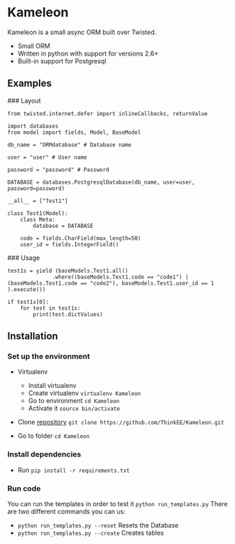 # Kameleon

Kameleon is a small async ORM built over Twisted.

* Small ORM
* Written in python with support for versions 2.6+
* Built-in support for Postgresql

## Examples

### Layout

```
from twisted.internet.defer import inlineCallbacks, returnValue

import databases
from model import fields, Model, BaseModel

db_name = "ORMdatabase" # Database name

user = "user" # User name

password = "password" # Password

DATABASE = databases.PostgresqlDatabase(db_name, user=user, password=password)

__all__ = ["Test1"]

class Test1(Model):
    class Meta:
        database = DATABASE

    code = fields.CharField(max_length=50)
    user_id = fields.IntegerField()
```

### Usage

```
test1s = yield (baseModels.Test1.all()
              .where((baseModels.Test1.code == "code1") | (baseModels.Test1.code == "code2"), baseModels.Test1.user_id == 1 ).execute())

if test1s[0]:
    for test in test1s:
        print(test.dictValues)
```
## Installation

### Set up the environment

* Virtualenv
  * Install virtualenv
  * Create virtualenv `virtualenv Kameleon`
  * Go to environment `cd Kameleon`
  * Activate it `source bin/activate`

* Clone [repository](https://github.com/ThinkEE/Kameleon.git) `git clone https://github.com/ThinkEE/Kameleon.git`
* Go to folder `cd Kameleon`

### Install dependencies

* Run `pip install -r requirements.txt`

### Run code

You can run the templates in order to test it `python run_templates.py`
There are two different commands you can us:
  * `python run_templates.py --reset` Resets the Database
  * `python run_templates.py --create` Creates tables
